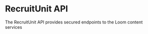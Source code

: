 
# RecruitUnit API
The RecruitUnit API provides secured endpoints to the Loom content services 

<!-- include(services/users.md) -->
<!-- include(services/documents.md) -->

